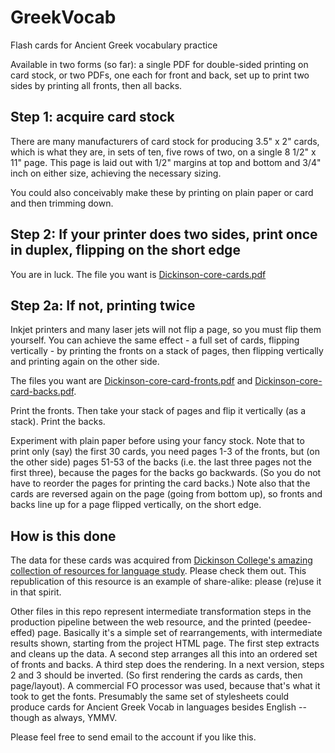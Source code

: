 # GreekVocab

Flash cards for Ancient Greek vocabulary practice

Available in two forms (so far): a single PDF for double-sided printing on card stock, or two PDFs, one each for front and back, set up to print two sides by printing all fronts, then all backs.

## Step 1: acquire card stock

There are many manufacturers of card stock for producing 3.5" x 2" cards, which is what they are, in sets of ten, five rows of two, on a single 8 1/2" x 11" page. This page is laid out with 1/2" margins at top and bottom and 3/4" inch on either size, achieving the necessary sizing.

You could also conceivably make these by printing on plain paper or card and then trimming down.


## Step 2: If your printer does two sides, print once in duplex, flipping on the short edge

You are in luck. The file you want is [Dickinson-core-cards.pdf](Dickinson-core-cards.pdf)

## Step 2a: If not, printing twice

Inkjet printers and many laser jets will not flip a page, so you must flip them yourself. You can achieve the same effect - a full set of cards, flipping vertically - by printing the fronts on a stack of pages, then flipping vertically and printing again on the other side.

The files you want are [Dickinson-core-card-fronts.pdf](Dickinson-core-card-fronts.pdf) and  [Dickinson-core-card-backs.pdf](Dickinson-core-card-backs.pdf).

Print the fronts. Then take your stack of pages and flip it vertically (as a stack). Print the backs.

Experiment with plain paper before using your fancy stock. Note that to print only (say) the first 30 cards, you need pages 1-3 of the fronts, but (on the other side) pages 51-53 of the backs (i.e. the last three pages not the first three), because the pages for the backs go backwards. (So you do not have to reorder the pages for printing the card backs.) Note also that the cards are reversed again on the page (going from bottom up), so fronts and backs line up for a page flipped vertically, on the short edge.

## How is this done

The data for these cards was acquired from 
[Dickinson College's amazing collection of resources for language study](http://dcc.dickinson.edu/). Please check them out. This republication of this resource is an example of share-alike: please (re)use it in that spirit.

Other files in this repo represent intermediate transformation steps in the production pipeline between the web resource, and the printed (peedee-effed) page. Basically it's a simple set of rearrangements, with intermediate results shown, starting from the project HTML page. The first step extracts and cleans up the data. A second step arranges all this into an ordered set of fronts and backs. A third step does the rendering. In a next version, steps 2 and 3 should be inverted. (So first rendering the cards as cards, then page/layout). A commercial FO processor was used, because that's what it took to get the fonts. Presumably the same set of stylesheets could produce cards for Ancient Greek Vocab in languages besides English -- though as always, YMMV.

Please feel free to send email to the account if you like this.


